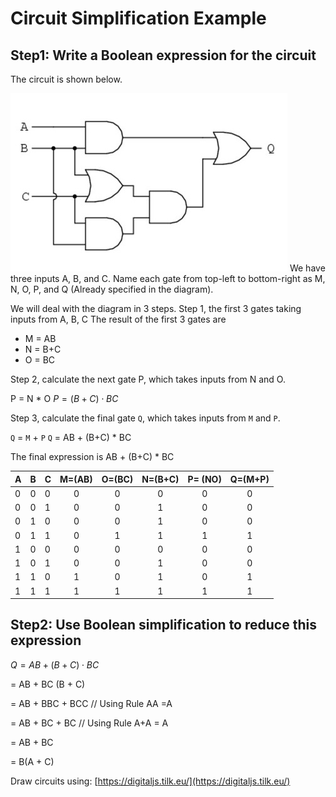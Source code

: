 # Circuit Simplification Example

## Step1: Write a Boolean expression for the circuit

The circuit is shown below.

![Circuits Simplification](image/circuit-simplification-example/circuits-simplification.jpg)
We have three inputs A, B, and C. Name each gate from top-left to bottom-right as M, N, O, P, and Q (Already specified in the diagram).

We will deal with the diagram in 3 steps.  Step 1, the first 3 gates taking inputs from A, B, C
The result of the first 3 gates are

- M = AB
- N = B+C
- O = BC

Step 2, calculate the next gate P, which takes inputs from N and O.

P = N \* O
$P = (B+C) \cdot BC$

Step 3, calculate the final gate `Q`, which takes inputs from `M` and `P`.

`Q` = `M` + `P`
`Q` = AB + (B+C) * BC

The final expression is AB + (B+C) * BC

| A | B | C | M=(AB) | O=(BC) | N=(B+C) | P= (NO) | Q=(M+P) |
| - | - | - | :----: | :----: | :-----: | :-----: | :-----: |
| 0 | 0 | 0 |   0   |   0   |    0    |    0    |    0    |
| 0 | 0 | 1 |   0   |   0   |    1    |    0    |    0    |
| 0 | 1 | 0 |   0   |   0   |    1    |    0    |    0    |
| 0 | 1 | 1 |   0   |   1   |    1    |    1    |    1    |
| 1 | 0 | 0 |   0   |   0   |    0    |    0    |    0    |
| 1 | 0 | 1 |   0   |   0   |    1    |    0    |    0    |
| 1 | 1 | 0 |   1   |   0   |    1    |    0    |    1    |
| 1 | 1 | 1 |   1   |   1   |    1    |    1    |    1    |

## Step2: Use Boolean simplification to reduce this expression

$Q = AB + (B+C) \cdot BC$

= AB + BC (B + C)

= AB + BBC + BCC // Using Rule AA =A

= AB + BC + BC // Using Rule A+A = A

= AB + BC

= B(A + C)

Draw circuits using:
[https://digitaljs.tilk.eu/](https://digitaljs.tilk.eu/)
